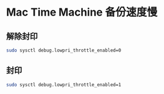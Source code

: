 # Mac Time Machine 备份速度慢

## 解除封印

```bash
sudo sysctl debug.lowpri_throttle_enabled=0
```

## 封印

```bash
sudo sysctl debug.lowpri_throttle_enabled=1
```
